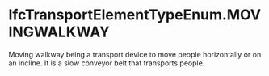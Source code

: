 IfcTransportElementTypeEnum.MOVINGWALKWAY
=========================================
Moving walkway being a transport device to move people horizontally or on an
incline. It is a slow conveyor belt that transports people.



